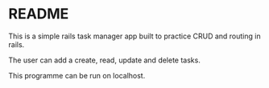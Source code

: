 # README

This is a simple rails task manager app built to practice CRUD and routing in rails.

The user can add a create, read, update and delete tasks.

This programme can be run on localhost.
